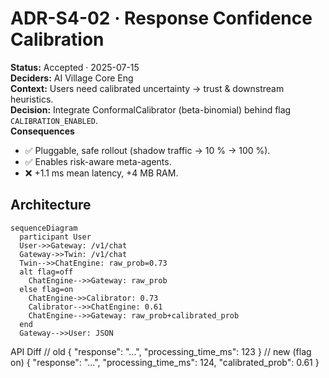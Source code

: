 # ADR-S4-02 · Response Confidence Calibration

**Status:** Accepted · 2025-07-15  
**Deciders:** AI Village Core Eng  
**Context:** Users need calibrated uncertainty → trust & downstream heuristics.  
**Decision:** Integrate ConformalCalibrator (beta-binomial) behind flag `CALIBRATION_ENABLED`.  
**Consequences**
* ✅ Pluggable, safe rollout (shadow traffic → 10 % → 100 %).  
* ✅ Enables risk-aware meta-agents.  
* ❌ +1.1 ms mean latency, +4 MB RAM.

## Architecture

```mermaid
sequenceDiagram
  participant User
  User->>Gateway: /v1/chat
  Gateway->>Twin: /v1/chat
  Twin-->>ChatEngine: raw_prob=0.73
  alt flag=off
    ChatEngine-->>Gateway: raw_prob
  else flag=on
    ChatEngine->>Calibrator: 0.73
    Calibrator-->>ChatEngine: 0.61
    ChatEngine-->>Gateway: raw_prob+calibrated_prob
  end
  Gateway-->>User: JSON
```

API Diff
// old
{
  "response": "...",
  "processing_time_ms": 123
}
// new (flag on)
{
  "response": "...",
  "processing_time_ms": 124,
  "calibrated_prob": 0.61
}
